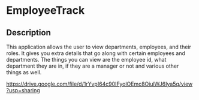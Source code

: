 # EmployeeTrack

## Description
This application allows the user to view departments, employees, and their roles. It gives you extra details that go along with certain employees and departments. The things you can view are the employee id, what department they are in, if they are a manager or not and various other things as well.

https://drive.google.com/file/d/1rYvpI64c90IFyolOEmc8OiulWJ6Iya5q/view?usp=sharing
